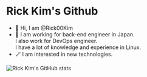 # Rick Kim's Github

- 👋  Hi, I am @Rick00Kim
- 🎩  I am working for back-end engineer in Japan.\
I also work for DevOps engineer. \
I have a lot of knowledge and experience in Linux.
- 🪄 I am interested in new technologies.

![Rick Kim's GitHub stats](https://github-readme-stats.vercel.app/api?username=Rick00Kim&show_icons=true&theme=solarized-dark)

<!---
Rick00Kim/Rick00Kim is a ✨ special ✨ repository because its `README.md` (this file) appears on your GitHub profile.
You can click the Preview link to take a look at your changes.
--->

